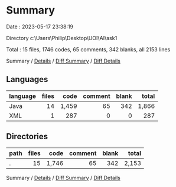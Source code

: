 # Summary

Date : 2023-05-17 23:38:19

Directory c:\\Users\\Philip\\Desktop\\UOI\\AI\\ask1

Total : 15 files,  1746 codes, 65 comments, 342 blanks, all 2153 lines

Summary / [Details](details.md) / [Diff Summary](diff.md) / [Diff Details](diff-details.md)

## Languages
| language | files | code | comment | blank | total |
| :--- | ---: | ---: | ---: | ---: | ---: |
| Java | 14 | 1,459 | 65 | 342 | 1,866 |
| XML | 1 | 287 | 0 | 0 | 287 |

## Directories
| path | files | code | comment | blank | total |
| :--- | ---: | ---: | ---: | ---: | ---: |
| . | 15 | 1,746 | 65 | 342 | 2,153 |

Summary / [Details](details.md) / [Diff Summary](diff.md) / [Diff Details](diff-details.md)